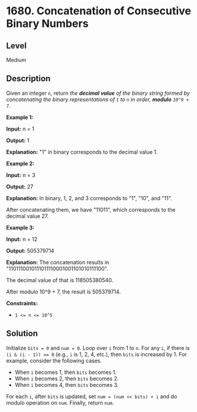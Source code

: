 # 1680. Concatenation of Consecutive Binary Numbers
## Level
Medium

## Description
Given an integer `n`, return *the **decimal value** of the binary string formed by concatenating the binary representations of `1` to `n` in order, **modulo** `10^9 + 7`*.

**Example 1:**

**Input:** n = 1

**Output:** 1

**Explanation:** "1" in binary corresponds to the decimal value 1.

**Example 2:**

**Input:** n = 3

**Output:** 27

**Explanation:** In binary, 1, 2, and 3 corresponds to "1", "10", and "11".

After concatenating them, we have "11011", which corresponds to the decimal value 27.

**Example 3:**

**Input:** n = 12

**Output:** 505379714

**Explanation:** The concatenation results in "1101110010111011110001001101010111100".

The decimal value of that is 118505380540.

After modulo 10^9 + 7, the result is 505379714.

**Constraints:**

* `1 <= n <= 10^5`

## Solution
Initialize `bits = 0` and `num = 0`. Loop over `i` from 1 to `n`. For any `i`, if there is `(i & (i - 1)) == 0` (e.g., `i` is 1, 2, 4, etc.), then `bits` is increased by 1. For example, consider the following cases.
- When `i` becomes 1, then `bits` becomes 1.
- When `i` becomes 2, then `bits` becomes 2.
- When `i` becomes 4, then `bits` becomes 3.

For each `i`, after `bits` is updated, set `num = (num << bits) + i` and do modulo operation on `num`. Finally, return `num`.

